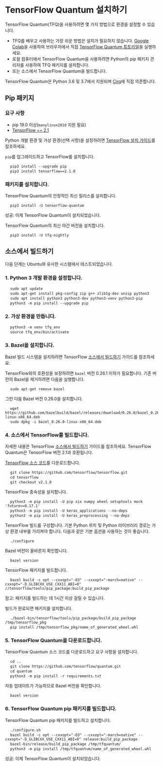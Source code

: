 # TensorFlow Quantum 설치하기

TensorFlow Quantum(TFQ)을 사용하려면 몇 가지 방법으로 환경을 설정할 수 있습니다.

- TFQ를 배우고 사용하는 가장 쉬운 방법은 설치가 필요하지 않습니다. [Google Colab](./tutorials/hello_many_worlds.ipynb)을 사용하여 브라우저에서 직접 [TensorFlow Quantum 튜토리얼](https://colab.research.google.com/github/tensorflow/quantum/blob/master/docs/tutorials/hello_many_worlds.ipynb)을 실행하세요.
- 로컬 컴퓨터에서 TensorFlow Quantum을 사용하려면 Python의 pip 패키지 관리자를 사용하여 TFQ 패키지를 설치합니다.
- 또는 소스에서 TensorFlow Quantum을 빌드합니다.

TensorFlow Quantum은 Python 3.6 및 3.7에서 지원되며 [Cirq](https://github.com/quantumlib/Cirq)에 직접 의존합니다.

## Pip 패키지

### 요구 사항

- pip 19.0 이상(`manylinux2010` 지원 필요)
- [TensorFlow == 2.1](https://www.tensorflow.org/install/pip)

Python 개발 환경 및 가상 환경(선택 사항)을 설정하려면 [TensorFlow 설치 가이드](https://www.tensorflow.org/install/pip)를 참조하세요.

`pip`를 업그레이드하고 TensorFlow를 설치합니다.

<!-- common_typos_disable -->

<pre class="devsite-click-to-copy">
  <code class="devsite-terminal">pip3 install --upgrade pip</code>
  <code class="devsite-terminal">pip3 install tensorflow==2.1.0</code>
</pre>

<!-- common_typos_enable -->

### 패키지를 설치합니다.

TensorFlow Quantum의 안정적인 최신 릴리스를 설치합니다.

<!-- common_typos_disable -->

<pre class="devsite-click-to-copy">
  <code class="devsite-terminal">pip3 install -U tensorflow-quantum</code>
</pre>

<!-- common_typos_enable -->

성공: 이제 TensorFlow Quantum이 설치되었습니다.

TensorFlow Quantum의 최신 야간 버전을 설치합니다.

<!-- common_typos_disable -->

<pre class="devsite-click-to-copy">
  <code class="devsite-terminal">pip3 install -U tfq-nightly</code>
</pre>

<!-- common_typos_enable -->

## 소스에서 빌드하기

다음 단계는 Ubuntu와 유사한 시스템에서 테스트되었습니다.

### 1. Python 3 개발 환경을 설정합니다.

<!-- common_typos_disable -->

<pre class="devsite-click-to-copy">
  <code class="devsite-terminal">sudo apt update</code>
  <code class="devsite-terminal">sudo apt-get install pkg-config zip g++ zlib1g-dev unzip python3</code>
  <code class="devsite-terminal">sudo apt install python3 python3-dev python3-venv python3-pip</code>
  <code class="devsite-terminal">python3 -m pip install --upgrade pip</code>
</pre>

<!-- common_typos_enable -->

### 2. 가상 환경을 만듭니다.

<!-- common_typos_disable -->

<pre class="devsite-click-to-copy">
  <code class="devsite-terminal">python3 -m venv tfq_env</code>
  <code class="devsite-terminal">source tfq_env/bin/activate</code>
</pre>

<!-- common_typos_enable -->

### 3. Bazel을 설치합니다.

Bazel 빌드 시스템을 설치하려면 TensorFlow [소스에서 빌드하기](https://www.tensorflow.org/install/source#install_bazel) 가이드를 참조하세요.

TensorFlow와의 호환성을 보장하려면 `bazel` 버전 0.26.1 이하가 필요합니다. 기존 버전의 Bazel을 제거하려면 다음을 실행합니다.

<!-- common_typos_disable -->

<pre class="devsite-click-to-copy">
  <code class="devsite-terminal">sudo apt-get remove bazel</code>
</pre>

<!-- common_typos_enable -->

그런 다음 Bazel 버전 0.26.0을 설치합니다.

<!-- common_typos_disable -->

<pre class="devsite-click-to-copy">
  <code class="devsite-terminal">wget https://github.com/bazelbuild/bazel/releases/download/0.26.0/bazel_0.26.0-linux-x86_64.deb</code>
  <code class="devsite-terminal">sudo dpkg -i bazel_0.26.0-linux-x86_64.deb</code>
</pre>

<!-- common_typos_enable -->

### 4. 소스에서 TensorFlow를 빌드합니다.

자세한 내용은 TensorFlow [소스에서 빌드하기](https://www.tensorflow.org/install/source) 가이드를 참조하세요. TensorFlow Quantum은 TensorFlow 버전 2.1과 호환됩니다.

<a href="https://github.com/tensorflow/tensorflow" class="external">TensorFlow 소스 코드</a>를 다운로드합니다.

<!-- common_typos_disable -->

<pre class="devsite-click-to-copy">
  <code class="devsite-terminal">git clone https://github.com/tensorflow/tensorflow.git</code>
  <code class="devsite-terminal">cd tensorflow</code>
  <code class="devsite-terminal">git checkout v2.1.0</code>
</pre>

TensorFlow 종속성을 설치합니다.

<!-- common_typos_disable -->

<pre class="devsite-click-to-copy">
  <code class="devsite-terminal">python3 -m pip install -U pip six numpy wheel setuptools mock 'future>=0.17.1'</code>
  <code class="devsite-terminal">python3 -m pip install -U keras_applications --no-deps</code>
  <code class="devsite-terminal">python3 -m pip install -U keras_preprocessing --no-deps</code>
</pre>

<!-- common_typos_enable -->

TensorFlow 빌드를 구성합니다. 기본 Python 위치 및 Python 라이브러리 경로는 가상 환경 내부를 가리켜야 합니다. 다음과 같은 기본 옵션을 사용하는 것이 좋습니다.

<!-- common_typos_disable -->

<pre class="devsite-click-to-copy">
  <code class="devsite-terminal">./configure</code>
</pre>

<!-- common_typos_enable -->

Bazel 버전이 올바른지 확인합니다.

<!-- common_typos_disable -->

<pre class="devsite-click-to-copy">
  <code class="devsite-terminal">bazel version</code>
</pre>

<!-- common_typos_enable -->

TensorFlow 패키지를 빌드합니다.

<!-- common_typos_disable -->

<pre class="devsite-click-to-copy">
  <code class="devsite-terminal">bazel build -c opt --cxxopt="-O3" --cxxopt="-march=native" --cxxopt="-D_GLIBCXX_USE_CXX11_ABI=0" //tensorflow/tools/pip_package:build_pip_package</code>
</pre>

<!-- common_typos_enable -->

참고: 패키지를 빌드하는 데 1시간 이상 걸릴 수 있습니다.

빌드가 완료되면 패키지를 설치합니다.

<!-- common_typos_disable -->

<pre class="devsite-click-to-copy">
  <code class="devsite-terminal">./bazel-bin/tensorflow/tools/pip_package/build_pip_package /tmp/tensorflow_pkg</code>
  <code class="devsite-terminal">pip install /tmp/tensorflow_pkg/name_of_generated_wheel.whl</code>
</pre>

<!-- common_typos_enable -->

### 5. TensorFlow Quantum을 다운로드합니다.

TensorFlow Quantum 소스 코드를 다운로드하고 요구 사항을 설치합니다.

<!-- common_typos_disable -->

<pre class="devsite-click-to-copy">
  <code class="devsite-terminal">cd ..</code>
  <code class="devsite-terminal">git clone https://github.com/tensorflow/quantum.git</code>
  <code class="devsite-terminal">cd quantum</code>
  <code class="devsite-terminal">python3 -m pip install -r requirements.txt</code>
</pre>

<!-- common_typos_enable -->

자동 업데이트가 가능하므로 Bazel 버전을 확인합니다.

<!-- common_typos_disable -->

<pre class="devsite-click-to-copy">
  <code class="devsite-terminal">bazel version</code>
</pre>

<!-- common_typos_enable -->

### 6. TensorFlow Quantum pip 패키지를 빌드합니다.

TensorFlow Quantum pip 패키지를 빌드하고 설치합니다.

<!-- common_typos_disable -->

<pre class="devsite-click-to-copy">
  <code class="devsite-terminal">./configure.sh</code>
  <code class="devsite-terminal">bazel build -c opt --cxxopt="-O3" --cxxopt="-march=native" --cxxopt="-D_GLIBCXX_USE_CXX11_ABI=0" release:build_pip_package</code>
  <code class="devsite-terminal">bazel-bin/release/build_pip_package /tmp/tfquantum/</code>
  <code class="devsite-terminal">python3 -m pip install /tmp/tfquantum/name_of_generated_wheel.whl</code>
</pre>

<!-- common_typos_enable -->

성공: 이제 TensorFlow Quantum이 설치되었습니다.
